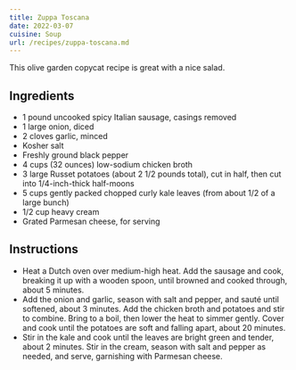 ```yaml
---
title: Zuppa Toscana
date: 2022-03-07
cuisine: Soup
url: /recipes/zuppa-toscana.md
---
```


This olive garden copycat recipe is great with a nice salad.

## Ingredients

- 1 pound uncooked spicy Italian sausage, casings removed
- 1 large onion, diced
- 2 cloves garlic, minced
- Kosher salt
- Freshly ground black pepper
- 4 cups (32 ounces) low-sodium chicken broth
- 3 large Russet potatoes (about 2 1/2 pounds total), cut in half, then cut into
  1/4-inch-thick half-moons
- 5 cups gently packed chopped curly kale leaves (from about 1/2 of a large
  bunch)
- 1/2 cup heavy cream
- Grated Parmesan cheese, for serving

## Instructions

- Heat a Dutch oven over medium-high heat. Add the sausage and cook, breaking it
  up with a wooden spoon, until browned and cooked through, about 5 minutes.
- Add the onion and garlic, season with salt and pepper, and sauté until
  softened, about 3 minutes. Add the chicken broth and potatoes and stir to
  combine. Bring to a boil, then lower the heat to simmer gently. Cover and cook
  until the potatoes are soft and falling apart, about 20 minutes.
- Stir in the kale and cook until the leaves are bright green and tender, about
  2 minutes. Stir in the cream, season with salt and pepper as needed, and
  serve, garnishing with Parmesan cheese.
